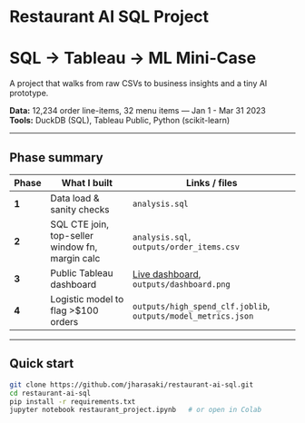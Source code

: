 # Restaurant AI SQL Project  
# SQL → Tableau → ML Mini-Case

A project that walks from raw CSVs to business insights and a tiny AI prototype.

**Data:** 12,234 order line-items, 32 menu items — Jan 1 - Mar 31 2023  
**Tools:** DuckDB (SQL), Tableau Public, Python (scikit-learn)

---

## Phase summary

| Phase | What I built | Links / files |
|-------|--------------|---------------|
| **1** | Data load & sanity checks | `analysis.sql` |
| **2** | SQL CTE join, top-seller window fn, margin calc | `analysis.sql`, `outputs/order_items.csv` |
| **3** | Public Tableau dashboard | [Live dashboard](<https://public.tableau.com/views/restaurant_ai_sqlproject/RestaurantInsights?:language=en-US&:sid=&:redirect=auth&:display_count=n&:origin=viz_share_link>), `outputs/dashboard.png` |
| **4** | Logistic model to flag >\$100 orders | `outputs/high_spend_clf.joblib`, `outputs/model_metrics.json` |

---

## Quick start

```bash
git clone https://github.com/jharasaki/restaurant-ai-sql.git
cd restaurant-ai-sql
pip install -r requirements.txt
jupyter notebook restaurant_project.ipynb   # or open in Colab
